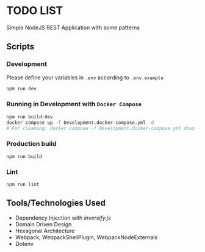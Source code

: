 # TODO LIST

Simple NodeJS REST Application with some patterns

## Scripts

### Development

Please define your variables in `.env` according to `.env.example`

```sh
npm run dev
```

### Running in Development with `Docker Compose`

```sh
npm run build:dev
docker compose up -f Development.docker-compose.yml -d
# For cleaning: docker compose -f Development.docker-compose.yml down -v
```

### Production build

```
npm run build
```

### Lint

```
npm run lint
```

## Tools/Technologies Used

- Dependency Injection with _inversify.js_
- Domain Driven Design
- Hexagonal Architecture
- Webpack, WebpackShellPlugin, WebpackNodeExternals
- Dotenv